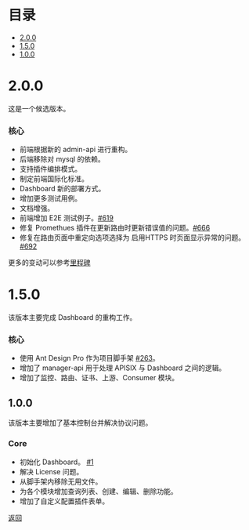 <!--
#
# Licensed to the Apache Software Foundation (ASF) under one or more
# contributor license agreements.  See the NOTICE file distributed with
# this work for additional information regarding copyright ownership.
# The ASF licenses this file to You under the Apache License, Version 2.0
# (the "License"); you may not use this file except in compliance with
# the License.  You may obtain a copy of the License at
#
#     http://www.apache.org/licenses/LICENSE-2.0
#
# Unless required by applicable law or agreed to in writing, software
# distributed under the License is distributed on an "AS IS" BASIS,
# WITHOUT WARRANTIES OR CONDITIONS OF ANY KIND, either express or implied.
# See the License for the specific language governing permissions and
# limitations under the License.
#
-->

# 目录

- [2.0.0](#200)
- [1.5.0](#150)
- [1.0.0](#100)


# 2.0.0

这是一个候选版本。

### 核心

- 前端根据新的 admin-api 进行重构。
- 后端移除对 mysql 的依赖。
- 支持插件编排模式。
- 制定前端国际化标准。
- Dashboard 新的部署方式。
- 增加更多测试用例。
- 文档增强。
- 前端增加 E2E 测试例子。[#619](https://github.com/apache/apisix-dashboard/pull/619)
- 修复 Promethues 插件在更新路由时更新错误值的问题。[#666](https://github.com/apache/apisix-dashboard/pull/666)
- 修复在路由页面中重定向选项选择为 启用HTTPS 时页面显示异常的问题。[#692](https://github.com/apache/apisix-dashboard/pull/692)

更多的变动可以参考[里程碑](https://github.com/apache/apisix-dashboard/milestone/4)

# 1.5.0

该版本主要完成 Dashboard 的重构工作。

### 核心

- 使用 Ant Design Pro 作为项目脚手架 [#263](https://github.com/apache/apisix-dashboard/pull/263)。
- 增加了 manager-api 用于处理 APISIX 与 Dashboard 之间的逻辑。
- 增加了监控、路由、证书、上游、Consumer 模块。

## 1.0.0

该版本主要增加了基本控制台并解决协议问题。

### Core

- 初始化 Dashboard。 [#1](https://github.com/apache/apisix-dashboard/pull/1)
- 解决 License 问题。
- 从脚手架内移除无用文件。
- 为各个模块增加查询列表、创建、编辑、删除功能。
- 增加了自定义配置插件表单。

[返回](#table-of-contents)
